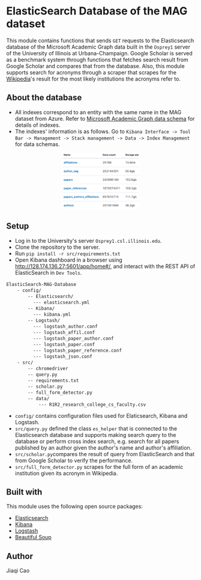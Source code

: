 # ElasticSearch Database of the MAG dataset
This module contains functions that sends `GET` requests to the Elasticsearch database of the Microsoft Academic Graph data built in the `Osprey1` server of the University of Illinois at Urbana-Champaign. Google Scholar is served as a benchmark system through functions that fetches search result from Google Scholar and compares that from the database. Also, this module supports search for acronyms through a scraper that scrapes for the [Wikipedia](https://en.wikipedia.org/wiki/Main_Page)'s result for the most likely institutions the acronyms refer to.
## About the database
* All indexes correspond to an entity with the same name in the MAG dataset from Azure. Refer to [Microsoft Academic Graph data schema](https://docs.microsoft.com/en-us/academic-services/graph/reference-data-schema) for details of indexes.
* The indexes' information is as follows. Go to ```Kibana Interface -> Tool Bar -> Management -> Stack management -> Data -> Index Management``` for data schemas.
<p align="center"><img src="IMG_8259.JPG" width="40%"/><p>
    
## Setup
* Log in to the University's server ```Osprey1.csl.illinois.edu```.
* Clone the repository to the server.
* Run ```pip install -r src/requirements.txt```
* Open Kibana dashboard in a browser using http://128.174.136.27:5601/app/home#/, and interact with the REST API of ElasticSearch in `Dev Tools`.
```
ElasticSearch-MAG-Database
    - config/ 
        -- Elasticsearch/
          --- elasticsearch.yml
        -- Kibana/
          --- kibana.yml
        -- Logstash/
          --- logstash_author.conf
          --- logstash_affil.conf
          --- logstash_paper_author.conf
          --- logstash_paper.conf
          --- logstash_paper_reference.conf
          --- logstash_json.conf 
    - src/
        -- chromedriver
        -- query.py
        -- requirements.txt
        -- scholar.py
        -- full_form_detector.py
        -- data/
            --- R1R2_research_college_cs_faculty.csv
```
* ```config/``` contains configuration files used for Elaticsearch, Kibana and Logstash.
* ```src/query.py``` defined the class ```es_helper``` that is connected to the Elasticsearch database and supports making search query to the database or perform cross index search, e.g. search for all papers published by an author given the author's name and author's affiliation. 
* ```src/scholar.py```compares the result of query from ElasticSearch and that from Google Scholar to verify the performance.
* ```src/full_form_detector.py``` scrapes for the full form of an academic institution given its acronym in Wikipedia. 
## Built with
This module uses the following open source packages:
* [Elasticsearch](https://www.elastic.co/guide/en/elasticsearch/reference/current/index.html)
* [Kibana](https://www.elastic.co/guide/en/kibana/current/index.html)
* [Logstash](https://www.elastic.co/guide/en/logstash/current/index.html)
* [Beautiful Soup](https://beautiful-soup-4.readthedocs.io/en/latest/#)
## Author
Jiaqi Cao
